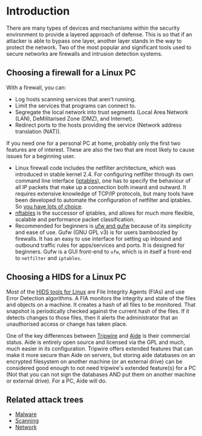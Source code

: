 # Introduction

There are many types of devices and mechanisms within the security environment to provide a layered approach of defense. 
This is so that if an attacker is able to bypass one layer, another layer stands in the way to protect the network. 
Two of the most popular and significant tools used to secure networks are firewalls and intrusion detection systems. 

## Choosing a firewall for a Linux PC

With a firewall, you can:

* Log hosts scanning services that aren't running.
* Limit the services that programs can connect to.
* Segregate the local network into trust segments (Local Area Network (LAN), DeMilitarised Zone (DMZ), and Internet).
* Redirect ports to the hosts providing the service (Network address translation (NAT)).

If you need one for a personal PC at home, probably only the first two features are of interest. These are also the two 
that are most likely to cause issues for a beginning user. 

* Linux firewall code includes the netfilter architecture, which was introduced in stable kernel 2.4. For configuring netfilter through its own command line interface ([iptables](netfilter-and-iptables.md)), one has to specify the behaviour of all IP packets that make up a connection both inward and outward. It requires extensive knowledge of TCP/IP protocols, but many tools have been developed to automate the configuration of netfilter and iptables. So [you have lots of choice](https://wiki.debian.org/Firewalls). 
* [nftables](nftables.md) is the successor of iptables, and allows for much more flexible, scalable and performance packet classification.
* Recommended for beginners is [ufw and gufw](gufw-and-ufw.md) because of its simplicity and ease of use. Gufw (GNU GPL v3) is for users bamboozled by firewalls. It has an easy to use interface for setting up inbound and outbound traffic rules for apps/services and ports. It is designed for beginners. Gufw is a GUI front-end to `ufw`, which is in itself a front-end to `netfilter` and `iptables`.

## Choosing a HIDS for a Linux PC

Most of the [HIDS tools for Linux](ids.md) are File Integrity Agents (FIAs) and use Error Detection algorithms. A FIA monitors 
the integrity and state of the files and objects on a machine. It creates a hash of all files to be monitored. 
That snapshot is periodically checked against the current hash of the files. If it detects changes to those files, then 
it alerts the administrator that an unauthorised access or change has taken place. 

One of the key differences between [Tripwire](https://www.tripwire.com) and [Aide](aide.md) is their commercial status. Aide is entirely open source and 
licensed via the GPL and much, much easier in its configuration. Tripwire offers extended features that can make it 
more secure than Aide on servers, but storing aide databases on an encrypted filesystem on another machine (or an 
external drive) can be considered good enough to not need tripwire's extended feature(s) for a PC (Not that you can not 
sign the databases AND put them on another machine or external drive). For a PC, Aide will do.

## Related attack trees

* [Malware](attack-trees:docs/malware/README)
* [Scanning](attack-trees:docs/scanning/README)
* [Network](attack-trees:docs/network/README)
